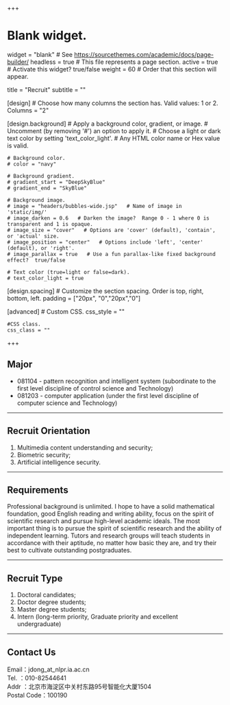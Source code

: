 +++
# Blank widget.
widget = "blank"  # See https://sourcethemes.com/academic/docs/page-builder/
headless = true  # This file represents a page section.
active = true  # Activate this widget? true/false
weight = 60  # Order that this section will appear.

title = "Recruit"
subtitle = ""

[design]
	# Choose how many columns the section has. Valid values: 1 or 2.
	Columns = "2"
	
[design.background]
	# Apply a background color, gradient, or image.
	# Uncomment (by removing '#') an option to apply it.
	# Choose a light or dark text color by setting 'text_color_light'.
	# Any HTML color name or Hex value is valid.
	
	# Background color.
	# color = "navy"
	
	# Background gradient.
	# gradient_start = "DeepSkyBlue"
	# gradient_end = "SkyBlue"
	
	# Background image.
	# image = "headers/bubbles-wide.jsp"   # Name of image in 'static/img/'
	# image_darken = 0.6   # Darken the image?  Range 0 - 1 where 0 is transparent and 1 is opaque.
	# image_size = "cover"   # Options are 'cover' (default), 'contain', or 'actual' size.
	# image_position = "center"   # Options include 'left', 'center' (default), or 'right'.
	# image_parallax = true   # Use a fun parallax-like fixed background effect?  true/false
	
	# Text color (true=light or false=dark).
	# text_color_light = true
	
[design.spacing]
	# Customize the section spacing. Order is top, right, bottom, left.
	padding = ["20px", "0","20px","0"]

[advanced]
	# Custom CSS.
	css_style = ""
	
	#CSS class.
	css_class = ""

+++

<h2>Major</h2>

- 081104 - pattern recognition and intelligent system (subordinate to the first level discipline of control science and Technology)    
- 081203 - computer application (under the first level discipline of computer science and Technology)

<hr/>
<h2>Recruit Orientation</h2>


1. Multimedia content understanding and security;
2. Biometric security;
3. Artificial intelligence security.    
<hr/>
<h2>Requirements</h2>

<p>    Professional background is unlimited. I hope to have a solid mathematical foundation, good English reading and writing ability, focus on the spirit of scientific research and pursue high-level academic ideals. The most important thing is to pursue the spirit of scientific research and the ability of independent learning. Tutors and research groups will teach students in accordance with their aptitude, no matter how basic they are, and try their best to cultivate outstanding postgraduates.</p>

<hr/>

<h2>Recruit Type</h2>


1. Doctoral candidates;
2. Doctor degree students;
3. Master degree students;
4. Intern (long-term priority, Graduate priority and excellent undergraduate)

<hr/>

<h2>Contact Us</h2>

Email：jdong_at_nlpr.ia.ac.cn    
Tel. ：010-82544641    
Addr ：北京市海淀区中关村东路95号智能化大厦1504    
Postal Code：100190